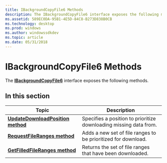 ```yaml
---
title: IBackgroundCopyFile6 Methods
description: The IBackgroundCopyFile6 interface exposes the following methods.
ms.assetid: 589EC0DA-95B1-4E5D-84C8-B273D838B0CB
ms.technology: desktop
ms.prod: windows
ms.author: windowssdkdev
ms.topic: article
ms.date: 05/31/2018
---
```


# IBackgroundCopyFile6 Methods

The [**IBackgroundCopyFile6**](/windows/desktop/api/bits10_1/nn-bits10_1-ibackgroundcopyfile6) interface exposes the following methods.

## In this section



| Topic                                                                                           | Description                                                                   |
|-------------------------------------------------------------------------------------------------|-------------------------------------------------------------------------------|
| [**UpdateDownloadPosition method**](/windows/desktop/api/Bits10_1/nf-bits10_1-ibackgroundcopyfile6-updatedownloadposition)<br/> | Specifies a position to prioritize downloading missing data from. <br/> |
| [**RequestFileRanges method**](/windows/desktop/api/Bits10_1/nf-bits10_1-ibackgroundcopyfile6-requestfileranges)<br/>           | Adds a new set of file ranges to be prioritized for download. <br/>     |
| [**GetFilledFileRanges method**](/windows/desktop/api/Bits10_1/nf-bits10_1-ibackgroundcopyfile6-getfilledfileranges)<br/>       | Returns the set of file ranges that have been downloaded.<br/>          |



 

 

 





